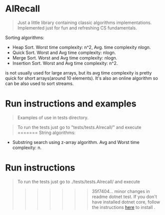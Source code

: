 

# AlRecall  

>Just a little library containing classic algorithms implementations. 
>Implemented just for fun and refreshing CS fundamentals.

Sorting algorithms:
* Heap Sort.  Worst time complexity: n^2, Avg. time complexity nlogn.
* Quick Sort. Worst and Avg time complexity: nlogn.
* Merge Sort. Worst and Avg time complexity: nlogn.
* Insertion Sort. Worst and Avg time complexity: n^2.

is not usually used for large arrays, but its avg time complexity is pretty quick for short
arrays(around 10 elements). It's also an online algorithm so can be also used 
to sort streams.

# Run instructions and examples

>Examples of use in tests directory.

>To run the tests just go to "tests/tests.Alrecall/" and execute 
=======
String algorithms:
* Substring search using z-array algorithm. Avg and Worst time complexity: n.

# Run instructions
 
>To run the tests just go to ./tests/tests.Alrecall/ and execute 
>>>>>>> 35f7404... minor changes in readme
dotnet test. 
>If you don't have installed dotnet core, follow the instructions [here](https://www.microsoft.com/net/core) to install .

